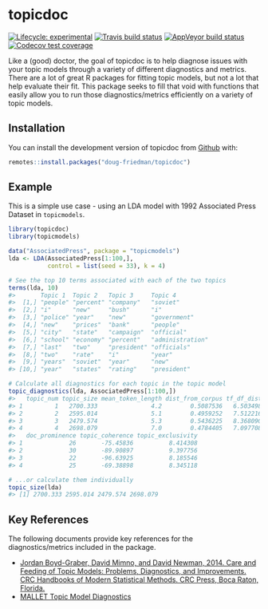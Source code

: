 
<!-- README.md is generated from README.Rmd. Please edit that file -->

# topicdoc

<!-- badges: start -->

[![Lifecycle:
experimental](https://img.shields.io/badge/lifecycle-experimental-orange.svg)](https://www.tidyverse.org/lifecycle/#experimental)
[![Travis build
status](https://travis-ci.org/doug-friedman/topicdoc.svg?branch=master)](https://travis-ci.org/doug-friedman/topicdoc)
[![AppVeyor build
status](https://ci.appveyor.com/api/projects/status/github/doug-friedman/topicdoc?branch=master&svg=true)](https://ci.appveyor.com/project/doug-friedman/topicdoc)
[![Codecov test
coverage](https://codecov.io/gh/doug-friedman/topicdoc/branch/master/graph/badge.svg)](https://codecov.io/gh/doug-friedman/topicdoc?branch=master)
<!-- badges: end -->

Like a (good) doctor, the goal of topicdoc is to help diagnose issues
with your topic models through a variety of different diagnostics and
metrics. There are a lot of great R packages for fitting topic models,
but not a lot that help evaluate their fit. This package seeks to fill
that void with functions that easily allow you to run those
diagnostics/metrics efficiently on a variety of topic models.

## Installation

You can install the development version of topicdoc from
[Github](https://www.github.com/doug-friedman/topicdoc) with:

``` r
remotes::install.packages("doug-friedman/topicdoc")
```

## Example

This is a simple use case - using an LDA model with 1992 Associated
Press Dataset in `topicmodels`.

``` r
library(topicdoc)
library(topicmodels)

data("AssociatedPress", package = "topicmodels")
lda <- LDA(AssociatedPress[1:100,], 
           control = list(seed = 33), k = 4)

# See the top 10 terms associated with each of the two topics
terms(lda, 10)
#>       Topic 1  Topic 2   Topic 3     Topic 4         
#>  [1,] "people" "percent" "company"   "soviet"        
#>  [2,] "i"      "new"     "bush"      "i"             
#>  [3,] "police" "year"    "new"       "government"    
#>  [4,] "new"    "prices"  "bank"      "people"        
#>  [5,] "city"   "state"   "campaign"  "official"      
#>  [6,] "school" "economy" "percent"   "administration"
#>  [7,] "last"   "two"     "president" "officials"     
#>  [8,] "two"    "rate"    "i"         "year"          
#>  [9,] "years"  "soviet"  "year"      "new"           
#> [10,] "year"   "states"  "rating"    "president"

# Calculate all diagnostics for each topic in the topic model
topic_diagnostics(lda, AssociatedPress[1:100,])
#>   topic_num topic_size mean_token_length dist_from_corpus tf_df_dist
#> 1         1   2700.333               4.2        0.5087536   6.503498
#> 2         2   2595.014               5.1        0.4959252   7.512216
#> 3         3   2479.574               5.3        0.5436225   8.368090
#> 4         4   2698.079               7.0        0.4784405   7.097708
#>   doc_prominence topic_coherence topic_exclusivity
#> 1             26       -75.45836          8.414308
#> 2             30       -89.90897          9.397756
#> 3             22       -96.63925          8.185546
#> 4             25       -69.38898          8.345118

# ...or calculate them individually
topic_size(lda)
#> [1] 2700.333 2595.014 2479.574 2698.079
```

## Key References

The following documents provide key references for the
diagnostics/metrics included in the package.

  - [Jordan Boyd-Graber, David Mimno, and David Newman, 2014. Care and
    Feeding of Topic Models: Problems, Diagnostics, and Improvements.
    CRC Handbooks of Modern Statistical Methods. CRC Press, Boca Raton,
    Florida.](http://www.people.fas.harvard.edu/~airoldi/pub/books/b02.AiroldiBleiEroshevaFienberg2014HandbookMMM/Ch12_MMM2014.pdf)
  - [MALLET Topic Model
    Diagnostics](http://mallet.cs.umass.edu/diagnostics.php)
